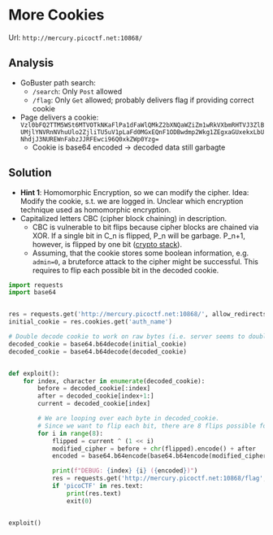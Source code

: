 # More Cookies

Url: `http://mercury.picoctf.net:10868/`

## Analysis
- GoBuster path search:
  - `/search`: Only `Post` allowed
  - `/flag`: Only `Get` allowed; probably delivers flag if providing correct cookie
- Page delivers a cookie: `Vzl0bFQ2TTM5WSt6MTVOTkNKaFlPa1dFaWlQMkZ2bXNQaWZiZm1wRkVXbmRHTVJ3ZlBUMjlYNVRnNVhuUlo2ZjliTU5uV1pLaFd0MGxEQnF1ODBwdmp2Wkg1ZEgxaGUxekxLbUNhdjJ3NUREWnFabzJJRFEwci96Q0xkZWp0Yzg=`
  - Cookie is base64 encoded -> decoded data still garbagte

## Solution
- **Hint 1**: Homomorphic Encryption, so we can modify the cipher. Idea: Modify the cookie, s.t. we are logged in. Unclear which encryption technique used as homomorphic encryption.
- Capitalized letters CBC (cipher block chaining) in description.
  - CBC is vulnerable to bit flips because cipher blocks are chained via XOR. If a single bit in C_n is flipped, P_n will be garbage. P_n+1, however, is flipped by one bit ([crypto stack](https://crypto.stackexchange.com/questions/66085/bit-flipping-attack-on-cbc-mode/66086#66086)).
  - Assuming, that the cookie stores some boolean information, e.g. `admin=0`, a bruteforce attack to the cipher might be successful. This requires to flip each possible bit in the decoded cookie.

```python
import requests
import base64


res = requests.get('http://mercury.picoctf.net:10868/', allow_redirects=False)
initial_cookie = res.cookies.get('auth_name')

# Double decode cookie to work on raw bytes (i.e. server seems to double b64encrypt data)
decoded_cookie = base64.b64decode(initial_cookie)
decoded_cookie = base64.b64decode(decoded_cookie)


def exploit():
    for index, character in enumerate(decoded_cookie):
        before = decoded_cookie[:index]
        after = decoded_cookie[index+1:]
        current = decoded_cookie[index]

        # We are looping over each byte in decoded_cookie.
        # Since we want to flip each bit, there are 8 flips possible for each byte.
        for i in range(8):
            flipped = current ^ (1 << i)
            modified_cipher = before + chr(flipped).encode() + after
            encoded = base64.b64encode(base64.b64encode(modified_cipher))

            print(f"DEBUG: {index} {i} ({encoded})")
            res = requests.get('http://mercury.picoctf.net:10868/flag', cookies={'auth_name': encoded})
            if 'picoCTF' in res.text:
                print(res.text)
                exit(0)


exploit()


```